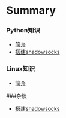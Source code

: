 ﻿# Summary

### Python知识

* [简介](README.md)
* [搭建shadowsocks](./python/buildShadowsocks.md)

### Linux知识

* [简介](README.md)

###杂谈

* [搭建shadowsocks](./other/搭建shadowsocks.md)





